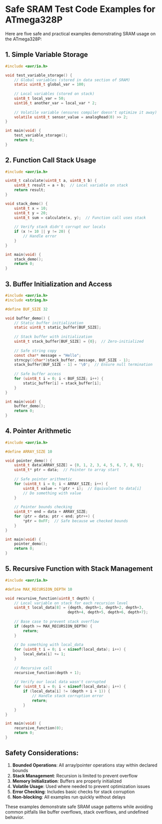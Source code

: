 # Safe SRAM Test Code Examples for ATmega328P

Here are five safe and practical examples demonstrating SRAM usage on the ATmega328P:

## 1. Simple Variable Storage
```c
#include <avr/io.h>

void test_variable_storage() {
    // Global variables (stored in data section of SRAM)
    static uint8_t global_var = 100;
    
    // Local variables (stored on stack)
    uint8_t local_var = 50;
    uint16_t another_var = local_var * 2;
    
    // Volatile variable (ensures compiler doesn't optimize it away)
    volatile uint8_t sensor_value = analogRead(0) >> 2;
}

int main(void) {
    test_variable_storage();
    return 0;
}
```

## 2. Function Call Stack Usage
```c
#include <avr/io.h>

uint8_t calculate(uint8_t a, uint8_t b) {
    uint8_t result = a + b;  // Local variable on stack
    return result;
}

void stack_demo() {
    uint8_t x = 10;
    uint8_t y = 20;
    uint8_t sum = calculate(x, y);  // Function call uses stack
    
    // Verify stack didn't corrupt our locals
    if (x != 10 || y != 20) {
        // Handle error
    }
}

int main(void) {
    stack_demo();
    return 0;
}
```

## 3. Buffer Initialization and Access
```c
#include <avr/io.h>
#include <string.h>

#define BUF_SIZE 32

void buffer_demo() {
    // Static buffer initialization
    static uint8_t static_buffer[BUF_SIZE];
    
    // Stack buffer with initialization
    uint8_t stack_buffer[BUF_SIZE] = {0};  // Zero-initialized
    
    // Safe string copy
    const char* message = "Hello";
    strncpy((char*)stack_buffer, message, BUF_SIZE - 1);
    stack_buffer[BUF_SIZE - 1] = '\0';  // Ensure null termination
    
    // Safe buffer access
    for (uint8_t i = 0; i < BUF_SIZE; i++) {
        static_buffer[i] = stack_buffer[i];
    }
}

int main(void) {
    buffer_demo();
    return 0;
}
```

## 4. Pointer Arithmetic
```c
#include <avr/io.h>

#define ARRAY_SIZE 10

void pointer_demo() {
    uint8_t data[ARRAY_SIZE] = {0, 1, 2, 3, 4, 5, 6, 7, 8, 9};
    uint8_t* ptr = data;  // Pointer to array start
    
    // Safe pointer arithmetic
    for (uint8_t i = 0; i < ARRAY_SIZE; i++) {
        uint8_t value = *(ptr + i);  // Equivalent to data[i]
        // Do something with value
    }
    
    // Pointer bounds checking
    uint8_t* end = data + ARRAY_SIZE;
    for (ptr = data; ptr < end; ptr++) {
        *ptr = 0xFF;  // Safe because we checked bounds
    }
}

int main(void) {
    pointer_demo();
    return 0;
}
```

## 5. Recursive Function with Stack Management
```c
#include <avr/io.h>

#define MAX_RECURSION_DEPTH 10

void recursive_function(uint8_t depth) {
    // Local variable on stack for each recursion level
    uint8_t local_data[8] = {depth, depth+1, depth+2, depth+3, 
                            depth+4, depth+5, depth+6, depth+7};
    
    // Base case to prevent stack overflow
    if (depth >= MAX_RECURSION_DEPTH) {
        return;
    }
    
    // Do something with local_data
    for (uint8_t i = 0; i < sizeof(local_data); i++) {
        local_data[i] += 1;
    }
    
    // Recursive call
    recursive_function(depth + 1);
    
    // Verify our local data wasn't corrupted
    for (uint8_t i = 0; i < sizeof(local_data); i++) {
        if (local_data[i] != (depth + i + 1)) {
            // Handle stack corruption error
            return;
        }
    }
}

int main(void) {
    recursive_function(0);
    return 0;
}
```

## Safety Considerations:

1. **Bounded Operations**: All array/pointer operations stay within declared bounds
2. **Stack Management**: Recursion is limited to prevent overflow
3. **Memory Initialization**: Buffers are properly initialized
4. **Volatile Usage**: Used where needed to prevent optimization issues
5. **Error Checking**: Includes basic checks for stack corruption
6. **Non-blocking**: All examples run quickly without delays

These examples demonstrate safe SRAM usage patterns while avoiding common pitfalls like buffer overflows, stack overflows, and undefined behavior.
